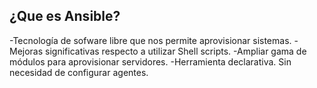 
## ¿Que es Ansible? 

-Tecnología de sofware libre que nos permite aprovisionar sistemas.
-Mejoras significativas respecto a utilizar Shell scripts.
-Ampliar gama de módulos para aprovisionar servidores.
-Herramienta declarativa.
  Sin necesidad de configurar agentes.
